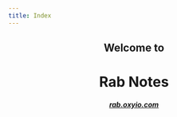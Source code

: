 ```yaml
---
title: Index
---
```


<center>
  <h2>
    Welcome to
  </h2>
  <h1>
    Rab Notes
  </h1>
  <h5>
    <a href="http://rab.oxyio.com">rab.oxyio.com</a>
  </h5>
</center>




